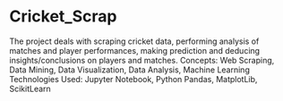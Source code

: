 # Cricket_Scrap
The project deals with scraping cricket data, performing analysis of matches and player performances, making prediction and deducing insights/conclusions on players and matches.  Concepts: Web Scraping, Data Mining, Data Visualization, Data Analysis, Machine Learning  Technologies Used: Jupyter Notebook, Python Pandas, MatplotLib, ScikitLearn
